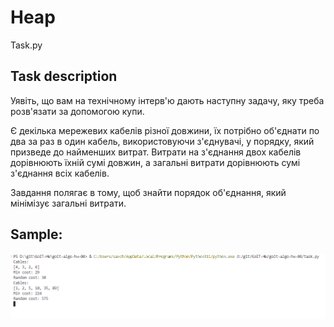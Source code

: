 # Heap

Task.py

## Task description

Уявіть, що вам на технічному інтерв'ю дають наступну задачу, яку треба розв'язати за допомогою купи.



Є декілька мережевих кабелів різної довжини, їх потрібно об'єднати по два за раз в один кабель, використовуючи з'єднувачі, у порядку, який призведе до найменших витрат. Витрати на з'єднання двох кабелів дорівнюють їхній сумі довжин, а загальні витрати дорівнюють сумі з'єднання всіх кабелів.

Завдання полягає в тому, щоб знайти порядок об'єднання, який мінімізує загальні витрати.

## Sample: 

![2024-05-28_00h20_56.png](2024-05-28_00h20_56.png)
